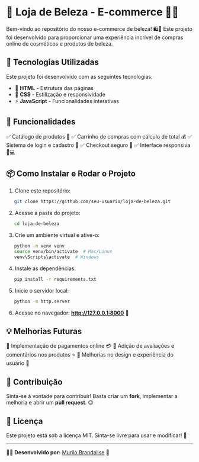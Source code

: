 # 🌸 Loja de Beleza - E-commerce 💄✨

Bem-vindo ao repositório do nosso e-commerce de beleza! 🛍️💖 Este projeto foi desenvolvido para proporcionar uma experiência incrível de compras online de cosméticos e produtos de beleza. 

## 🚀 Tecnologias Utilizadas

Este projeto foi desenvolvido com as seguintes tecnologias:

- 🎨 **HTML** - Estrutura das páginas
- 💅 **CSS** - Estilização e responsividade
- ⚡ **JavaScript** - Funcionalidades interativas

## 🎯 Funcionalidades

✅ Catálogo de produtos 🛒
✅ Carrinho de compras com cálculo de total 💰
✅ Sistema de login e cadastro 🔑
✅ Checkout seguro 🔐
✅ Interface responsiva 📱💻

## 📦 Como Instalar e Rodar o Projeto

1. Clone este repositório:
```bash
   git clone https://github.com/seu-usuario/loja-de-beleza.git
```
2. Acesse a pasta do projeto:
```bash
   cd loja-de-beleza
```
3. Crie um ambiente virtual e ative-o:
```bash
   python -m venv venv
   source venv/bin/activate  # Mac/Linux
   venv\Scripts\activate  # Windows
```
4. Instale as dependências:
```bash
   pip install -r requirements.txt
```
5. Inicie o servidor local:
```bash
   python -m http.server
```
6. Acesse no navegador: **http://127.0.0.1:8000** 🚀

## 💡 Melhorias Futuras

🔹 Implementação de pagamentos online 💳
🔹 Adição de avaliações e comentários nos produtos ⭐
🔹 Melhorias no design e experiência do usuário 🎨

## 📌 Contribuição

Sinta-se à vontade para contribuir! Basta criar um **fork**, implementar a melhoria e abrir um **pull request**. 😉

## 📄 Licença

Este projeto está sob a licença MIT. Sinta-se livre para usar e modificar! 🎉

---

👩‍💻 **Desenvolvido por:** [Murilo Brandalise](https://github.com/MuriloBrandaliseDev/) 🌟
